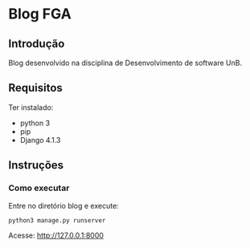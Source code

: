 # Blog FGA

## Introdução
 Blog desenvolvido na disciplina de Desenvolvimento de software UnB.

## Requisitos
Ter instalado:
- python 3
- pip
- Django 4.1.3

## Instruções

### Como executar

  Entre no diretório blog e execute:

  ~~~
  python3 manage.py runserver
  ~~~
  
  Acesse: http://127.0.0.1:8000